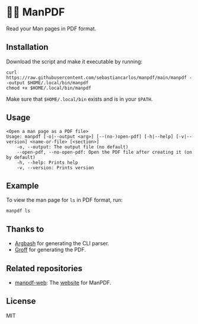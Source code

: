 # 💪📄 ManPDF

Read your Man pages in PDF format.

## Installation

Download the script and make it executable by running:

```shell
curl https://raw.githubusercontent.com/sebastiancarlos/manpdf/main/manpdf --output $HOME/.local/bin/manpdf
chmod +x $HOME/.local/bin/manpdf
```

Make sure that `$HOME/.local/bin` exists and is in your `$PATH`.

## Usage

```shell
<Open a man page as a PDF file>
Usage: manpdf [-o|--output <arg>] [--(no-)open-pdf] [-h|--help] [-v|--version] <name-or-file> [<section>]
	-o, --output: The output file (no default)
	--open-pdf, --no-open-pdf: Open the PDF file after creating it (on by default)
	-h, --help: Prints help
	-v, --version: Prints version
```

## Example

To view the man page for `ls` in PDF format, run:

```shell
manpdf ls
```

## Thanks to
- [Argbash](https://argbash.io/) for generating the CLI parser.
- [Groff](https://www.gnu.org/software/groff/) for generating the PDF.

## Related repositories
- [manpdf-web](https://github.com/sebastiancarlos/manpdf-web): The [website](https://manpdf.pro) for ManPDF.

## License

MIT